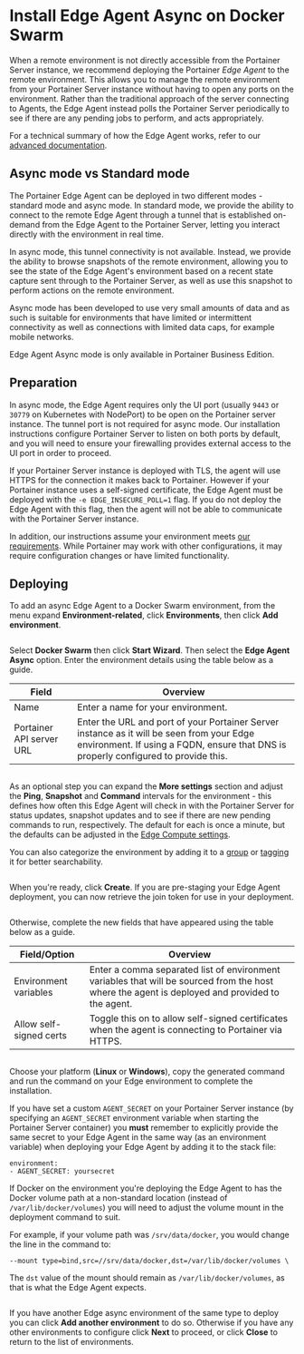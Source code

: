 # Install Edge Agent Async on Docker Swarm

When a remote environment is not directly accessible from the Portainer Server instance, we recommend deploying the Portainer _Edge Agent_ to the remote environment. This allows you to manage the remote environment from your Portainer Server instance without having to open any ports on the environment. Rather than the traditional approach of the server connecting to Agents, the Edge Agent instead polls the Portainer Server periodically to see if there are any pending jobs to perform, and acts appropriately.


For a technical summary of how the Edge Agent works, refer to our [advanced documentation](../../../../advanced/edge-agent.md).


## Async mode vs Standard mode

The Portainer Edge Agent can be deployed in two different modes - standard mode and async mode. In standard mode, we provide the ability to connect to the remote Edge Agent through a tunnel that is established on-demand from the Edge Agent to the Portainer Server, letting you interact directly with the environment in real time.&#x20;

In async mode, this tunnel connectivity is not available. Instead, we provide the ability to browse snapshots of the remote environment, allowing you to see the state of the Edge Agent's environment based on a recent state capture sent through to the Portainer Server, as well as use this snapshot to perform actions on the remote environment.&#x20;

Async mode has been developed to use very small amounts of data and as such is suitable for environments that have limited or intermittent connectivity as well as connections with limited data caps, for example mobile networks.&#x20;


Edge Agent Async mode is only available in Portainer Business Edition.


## Preparation

In async mode, the Edge Agent requires only the UI port (usually `9443` or `30779` on Kubernetes with NodePort) to be open on the Portainer server instance. The tunnel port is not required for async mode. Our installation instructions configure Portainer Server to listen on both ports by default, and you will need to ensure your firewalling provides external access to the UI port in order to proceed.


If your Portainer Server instance is deployed with TLS, the agent will use HTTPS for the connection it makes back to Portainer. However if your Portainer instance uses a self-signed certificate, the Edge Agent must be deployed with the `-e EDGE_INSECURE_POLL=1` flag. If you do not deploy the Edge Agent with this flag, then the agent will not be able to communicate with the Portainer Server instance.


In addition, our instructions assume your environment meets [our requirements](../../../../start/requirements-and-prerequisites.md). While Portainer may work with other configurations, it may require configuration changes or have limited functionality.

## Deploying

To add an async Edge Agent to a Docker Swarm environment, from the menu expand **Environment-related**, click **Environments**, then click **Add environment**.

<figure><img src="../../..//assets/2.22-environments-add.gif" alt=""><figcaption></figcaption></figure>

Select **Docker Swarm** then click **Start Wizard**. Then select the **Edge Agent Async** option. Enter the environment details using the table below as a guide.

| Field                    | Overview                                                                                                                                                                         |
| ------------------------ | -------------------------------------------------------------------------------------------------------------------------------------------------------------------------------- |
| Name                     | Enter a name for your environment.                                                                                                                                               |
| Portainer API server URL | Enter the URL and port of your Portainer Server instance as it will be seen from your Edge environment. If using a FQDN, ensure that DNS is properly configured to provide this. |

<figure><img src="../../..//assets/2.18-environments-add-docker-edge-async-name.png" alt=""><figcaption></figcaption></figure>

As an optional step you can expand the **More settings** section and adjust the **Ping**, **Snapshot** and **Command** intervals for the environment - this defines how often this Edge Agent will check in with the Portainer Server for status updates, snapshot updates and to see if there are new pending commands to run, respectively. The default for each is once a minute, but the defaults can be adjusted in the [Edge Compute settings](../../../settings/edge.md#async-check-in-intervals).&#x20;

You can also categorize the environment by adding it to a [group](../../groups.md) or [tagging](../../tags.md) it for better searchability.

<figure><img src="../../..//assets/2.18-environments-add-docker-edge-async-settings.png" alt=""><figcaption></figcaption></figure>

When you're ready, click **Create**. If you are pre-staging your Edge Agent deployment, you can now retrieve the join token for use in your deployment.&#x20;

<figure><img src="../../..//assets/2.18-environments-add-docker-edge-jointoken.png" alt=""><figcaption></figcaption></figure>

Otherwise, complete the new fields that have appeared using the table below as a guide.

| Field/Option            | Overview                                                                                                                                        |
| ----------------------- | ----------------------------------------------------------------------------------------------------------------------------------------------- |
| Environment variables   | Enter a comma separated list of environment variables that will be sourced from the host where the agent is deployed and provided to the agent. |
| Allow self-signed certs | Toggle this on to allow self-signed certificates when the agent is connecting to Portainer via HTTPS.                                           |

<figure><img src="../../..//assets/2.18-environments-add-docker-edge-envvars.png" alt=""><figcaption></figcaption></figure>

Choose your platform (**Linux** or **Windows**), copy the generated command and run the command on your Edge environment to complete the installation.


If you have set a custom `AGENT_SECRET` on your Portainer Server instance (by specifying an `AGENT_SECRET` environment variable when starting the Portainer Server container) you **must** remember to explicitly provide the same secret to your Edge Agent in the same way (as an environment variable) when deploying your Edge Agent by adding it to the stack file:

`environment:`\
&#x20; `- AGENT_SECRET: yoursecret`



If Docker on the environment you're deploying the Edge Agent to has the Docker volume path at a non-standard location (instead of `/var/lib/docker/volumes`) you will need to adjust the volume mount in the deployment command to suit.&#x20;

For example, if your volume path was `/srv/data/docker`, you would change the line in the command to:

```
--mount type=bind,src=//srv/data/docker,dst=/var/lib/docker/volumes \
```

The `dst` value of the mount should remain as `/var/lib/docker/volumes`, as that is what the Edge Agent expects.


<figure><img src="../../..//assets/2.18-environments-add-swarm-edge-async-command.png" alt=""><figcaption></figcaption></figure>

If you have another Edge async environment of the same type to deploy you can click **Add another environment** to do so. Otherwise if you have any other environments to configure click **Next** to proceed, or click **Close** to return to the list of environments.
